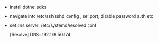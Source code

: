 - install dotnet sdks
- navigate into /etc/ssh/sshd_config , set port, disable password auth etc
- set dns server: /etc/systemd/resolved.conf

    [Resolve]
    DNS=192.168.50.174
